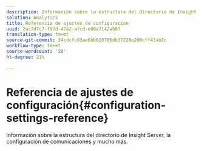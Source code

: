 ```yaml
---
description: Información sobre la estructura del directorio de Insight Server, la configuración de comunicaciones y mucho más.
solution: Analytics
title: Referencia de ajustes de configuración
uuid: 2ac7d7c7-f97d-47a2-afcd-e06a7142a68f
translation-type: tm+mt
source-git-commit: 34cdcfc83ae6bb620706db37228e200cff43ab2c
workflow-type: tm+mt
source-wordcount: '28'
ht-degree: 21%

---
```



# Referencia de ajustes de configuración{#configuration-settings-reference}

Información sobre la estructura del directorio de Insight Server, la configuración de comunicaciones y mucho más.

